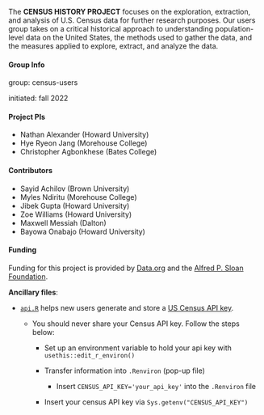 The **CENSUS HISTORY PROJECT** focuses on the exploration, extraction, and analysis of U.S. Census data for further research purposes. Our users group takes on a critical historical approach to understanding population-level data on the United States, the methods used to gather the data, and the measures applied to explore, extract, and analyze the data.

#### Group Info

group: census-users

initiated: fall 2022

#### Project PIs
- Nathan Alexander (Howard University)
- Hye Ryeon Jang (Morehouse College)
- Christopher Agbonkhese (Bates College)

#### Contributors
- Sayid Achilov (Brown University)
- Myles Ndiritu (Morehouse College)
- Jibek Gupta (Howard University)
- Zoe Williams (Howard University)
- Maxwell Messiah (Dalton)
- Bayowa Onabajo (Howard University)

#### Funding

Funding for this project is provided by [Data.org](https://data.org) and the [Alfred P. Sloan Foundation](https://sloan.org).

**Ancillary files**:

* [`api.R`](code/api.R) helps new users generate and store a [US Census API key](https://api.census.gov/data/key_signup.html).

  - You should never share your Census API key. Follow the steps below:
  
    - Set up an environment variable to hold your api key with `usethis::edit_r_environ()`

    - Transfer information into `.Renviron` (pop-up file) 
    
        - Insert `CENSUS_API_KEY='your_api_key'` into the `.Renviron` file
  
    - Insert your census API key via `Sys.getenv("CENSUS_API_KEY")`
